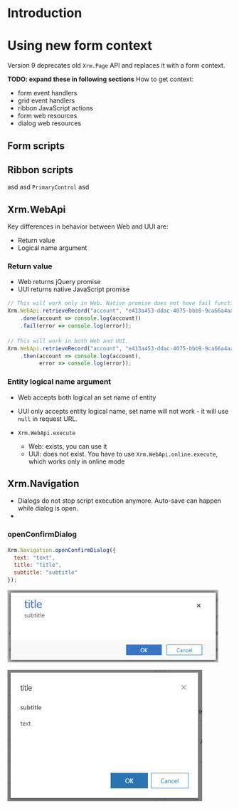 # Introduction 


# Using new form context

Version 9 deprecates old `Xrm.Page` API and replaces it with a form context. 

**TODO: expand these in following sections**
How to get context:
- form event handlers 
- grid event handlers
- ribbon JavaScript actions
- form web resources
- dialog web resources

## Form scripts


## Ribbon scripts

asd asd `PrimaryControl` asd

## Xrm.WebApi

Key differences in behavior between Web and UUI are:
- Return value
- Logical name argument

### Return value

- Web returns jQuery promise
- UUI returns native JavaScript promise

```JavaScript
// This will work only in Web. Native promise does not have fail function.
Xrm.WebApi.retrieveRecord("account", "e413a453-ddac-4075-bbb9-9ca66a4aaeda", "?select=name")
    .done(account => console.log(account))
    .fail(error => console.log(error));

// This will work in both Web and UUI.
Xrm.WebApi.retrieveRecord("account", "e413a453-ddac-4075-bbb9-9ca66a4aaeda", "?select=name")
    .then(account => console.log(account), 
          error => console.log(error));
```

### Entity logical name argument

- Web accepts both logical an set name of entity
- UUI only accepts entity logical name, set name will not work - it will use `null` in request URL.

- `Xrm.WebApi.execute`
    - Web: exists, you can use it
    - UUI: does not exist. You have to use `Xrm.WebApi.online.execute`, which works only in online mode

## Xrm.Navigation

- Dialogs do not stop script execution anymore. Auto-save can happen while dialog is open.
- 

### openConfirmDialog

```JavaScript
Xrm.Navigation.openConfirmDialog({ 
  text: "text", 
  title: "title", 
  subtitle: "subtitle" 
});
```

![Confirm dialog in Web UI](img/upgrade-9.0-confirm-web.png) 

![Confirm dialog in Web UI](img/upgrade-9.0-confirm-unified.png) 